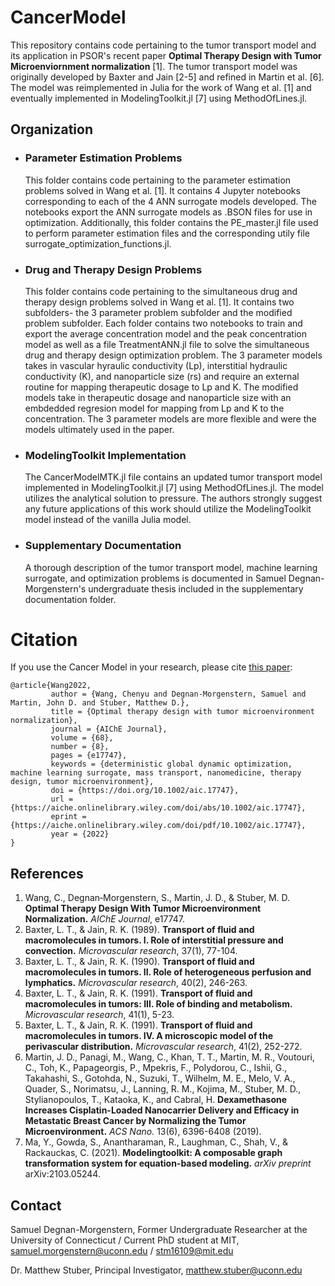 # CancerModel
This repository contains code pertaining to the tumor transport model and its application in PSOR's recent paper **Optimal Therapy Design with Tumor Microenviornment normalization** [1]. The tumor transport model was originally developed by Baxter and Jain [2-5] and refined in Martin et al. [6]. The model was reimplemented in Julia for the work of Wang et al. [1] and eventually implemented in ModelingToolkit.jl [7] using MethodOfLines.jl.

## Organization
- ### Parameter Estimation Problems
  This folder contains code pertaining to the parameter estimation problems solved in Wang et al. [1]. It contains 4 Jupyter notebooks corresponding to each of the 4 ANN surrogate models developed. The notebooks export the ANN surrogate models as .BSON files for use in optimization. Additionally, this folder contains the PE_master.jl file used to perform parameter estimation files and the corresponding utily file surrogate_optimization_functions.jl.
- ### Drug and Therapy Design Problems
  This folder contains code pertaining to the simultaneous drug and therapy design problems solved in Wang et al. [1]. It contains two subfolders- the 3 parameter problem subfolder and the modified problem subfolder. Each folder contains two notebooks to train and export the average concentration model and the peak concentration model as well as a file TreatmentANN.jl file to solve the simultaneous drug and therapy design optimization problem. The 3 parameter models takes in vascular hyraulic conductivity (Lp), interstitial hydraulic conductivity (K), and nanoparticle size (rs) and require an external routine for mapping therapeutic dosage to Lp and K. The modified models take in therapeutic dosage and nanoparticle size with an embdedded regresion model for mapping from Lp and K to the concentration. The 3 parameter models are more flexible and were the models ultimately used in the paper.
- ### ModelingToolkit Implementation
  The CancerModelMTK.jl file contains an updated tumor transport model implemented in ModelingToolkit.jl [7] using MethodOfLines.jl. The model utilizes the analytical solution to pressure. The authors strongly suggest any future applications of this work should utilize the ModelingToolkit model instead of the vanilla Julia model.
- ### Supplementary Documentation
  A thorough description of the tumor transport model, machine learning surrogate, and optimization problems is documented in Samuel Degnan-Morgenstern's undergraduate thesis included in the supplementary documentation folder.
  
# Citation
If you use the Cancer Model in your research, please cite [this paper](https://aiche.onlinelibrary.wiley.com/doi/10.1002/aic.17747?af=R):
```
@article{Wang2022,
         author = {Wang, Chenyu and Degnan-Morgenstern, Samuel and Martin, John D. and Stuber, Matthew D.},
         title = {Optimal therapy design with tumor microenvironment normalization},
         journal = {AIChE Journal},
         volume = {68},
         number = {8},
         pages = {e17747},
         keywords = {deterministic global dynamic optimization, machine learning surrogate, mass transport, nanomedicine, therapy design, tumor microenvironment},
         doi = {https://doi.org/10.1002/aic.17747},
         url = {https://aiche.onlinelibrary.wiley.com/doi/abs/10.1002/aic.17747},
         eprint = {https://aiche.onlinelibrary.wiley.com/doi/pdf/10.1002/aic.17747},
         year = {2022}
}
```
## References
1. Wang, C., Degnan‐Morgenstern, S., Martin, J. D., & Stuber, M. D. **Optimal Therapy Design With Tumor Microenvironment Normalization.** *AIChE Journal*, e17747.
2. Baxter, L. T., & Jain, R. K. (1989). **Transport of fluid and macromolecules in tumors. I. Role of interstitial pressure and convection.** *Microvascular research*, 37(1), 77-104.
3. Baxter, L. T., & Jain, R. K. (1990). **Transport of fluid and macromolecules in tumors. II. Role of heterogeneous perfusion and lymphatics.** *Microvascular research*, 40(2), 246-263.
4. Baxter, L. T., & Jain, R. K. (1991). **Transport of fluid and macromolecules in tumors: III. Role of binding and metabolism.** *Microvascular research*, 41(1), 5-23.
5. Baxter, L. T., & Jain, R. K. (1991). **Transport of fluid and macromolecules in tumors. IV. A microscopic model of the perivascular distribution.** *Microvascular research*, 41(2), 252-272.
6. Martin, J. D., Panagi, M., Wang, C., Khan, T. T., Martin, M. R., Voutouri, C., Toh, K., Papageorgis, P., Mpekris, F., Polydorou, C., Ishii, G., Takahashi, S., Gotohda, N., Suzuki, T., Wilhelm, M. E., Melo, V. A., Quader, S., Norimatsu, J., Lanning, R. M., Kojima, M., Stuber, M. D., Stylianopoulos, T., Kataoka, K., and Cabral, H. **Dexamethasone Increases Cisplatin-Loaded Nanocarrier Delivery and Efficacy in Metastatic Breast Cancer by Normalizing the Tumor Microenvironment.** *ACS Nano.* 13(6), 6396-6408 (2019).
7. Ma, Y., Gowda, S., Anantharaman, R., Laughman, C., Shah, V., & Rackauckas, C. (2021). **Modelingtoolkit: A composable graph transformation system for equation-based modeling.** *arXiv preprint* arXiv:2103.05244.
## Contact

Samuel Degnan-Morgenstern, Former Undergraduate Researcher at the University of Connecticut / Current PhD student at MIT, samuel.morgenstern@uconn.edu / stm16109@mit.edu

Dr. Matthew Stuber, Principal Investigator, matthew.stuber@uconn.edu
